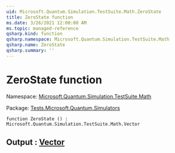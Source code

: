 ```yaml
---
uid: Microsoft.Quantum.Simulation.TestSuite.Math.ZeroState
title: ZeroState function
ms.date: 3/26/2021 12:00:00 AM
ms.topic: managed-reference
qsharp.kind: function
qsharp.namespace: Microsoft.Quantum.Simulation.TestSuite.Math
qsharp.name: ZeroState
qsharp.summary: ''
---
```


# ZeroState function

Namespace: [Microsoft.Quantum.Simulation.TestSuite.Math](xref:Microsoft.Quantum.Simulation.TestSuite.Math)

Package: [Tests.Microsoft.Quantum.Simulators](https://nuget.org/packages/Tests.Microsoft.Quantum.Simulators)




```qsharp
function ZeroState () : Microsoft.Quantum.Simulation.TestSuite.Math.Vector
```


## Output : [Vector](xref:Microsoft.Quantum.Simulation.TestSuite.Math.Vector)

